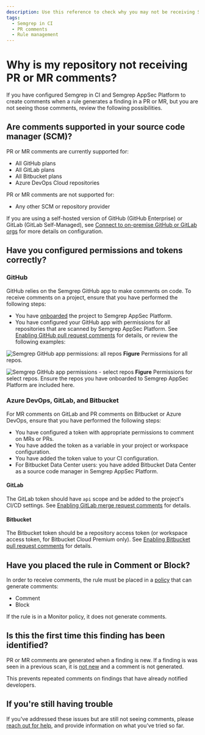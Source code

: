 ```yaml
---
description: Use this reference to check why you may not be receiving Semgrep comments on PRs or MRs.
tags:
  - Semgrep in CI
  - PR comments
  - Rule management
---
```


# Why is my repository not receiving PR or MR comments?

If you have configured Semgrep in CI and Semgrep AppSec Platform to create comments when a rule generates a finding in a PR or MR, but you are not seeing those comments, review the following possibilities.

## Are comments supported in your source code manager (SCM)?

PR or MR comments are currently supported for:

* All GitHub plans
* All GitLab plans
* All Bitbucket plans
* Azure DevOps Cloud repositories

PR or MR comments are not supported for:

* Any other SCM or repository provider

If you are using a self-hosted version of GitHub (GitHub Enterprise) or GitLab (GitLab Self-Managed), see [Connect to on-premise GitHub or GitLab orgs](/deployment/connect-scm/#connect-to-on-premise-orgs-and-projects) for more details on configuration.

## Have you configured permissions and tokens correctly?

### GitHub

GitHub relies on the Semgrep GitHub app to make comments on code. To receive comments on a project, ensure that you have performed the following steps:

* You have [onboarded](/deployment/add-semgrep-to-ci) the project to Semgrep AppSec Platform.
* You have configured your GitHub app with permissions for all repositories that are scanned by Semgrep AppSec Platform. See [Enabling GitHub pull request comments](/docs/semgrep-appsec-platform/github-pr-comments) for details, or review the following examples:

![Semgrep GitHub app permissions: all repos](/img/gh-app-permissions-all.png)
**Figure** Permissions for all repos.

![Semgrep GitHub app permissions - select repos](/img/gh-app-permissions-select.png)
**Figure** Permissions for select repos. Ensure the repos you have onboarded to Semgrep AppSec Platform are included here.


### Azure DevOps, GitLab, and Bitbucket

For MR comments on GitLab and PR comments on Bitbucket or Azure DevOps, ensure that you have performed the following steps:

* You have configured a token with appropriate permissions to comment on MRs or PRs.
* You have added the token as a variable in your project or workspace configuration.
* You have added the token value to your CI configuration.
* For Bitbucket Data Center users: you have added Bitbucket Data Center as a source code manager in Semgrep AppSec Platform.

#### GitLab

The GitLab token should have `api` scope and be added to the project's CI/CD settings. See [Enabling GitLab merge request comments](/docs/semgrep-appsec-platform/gitlab-mr-comments) for details.

#### Bitbucket

The Bitbucket token should be a repository access token (or workspace access token, for Bitbucket Cloud Premium only). See [Enabling Bitbucket pull request comments](/category/bitbucket-pr-comments) for details.

## Have you placed the rule in Comment or Block?

In order to receive comments, the rule must be placed in a [policy](/docs/semgrep-code/policies) that can generate comments:

* Comment
* Block

If the rule is in a Monitor policy, it does not generate comments.

## Is this the first time this finding has been identified?

PR or MR comments are generated when a finding is new. If a finding is was seen in a previous scan, it is [not new](/semgrep-code/remove-duplicates) and a comment is not generated.

This prevents repeated comments on findings that have already notified developers.

## If you're still having trouble

If you've addressed these issues but are still not seeing comments, please [reach out for help](/docs/support), and provide information on what you've tried so far.
